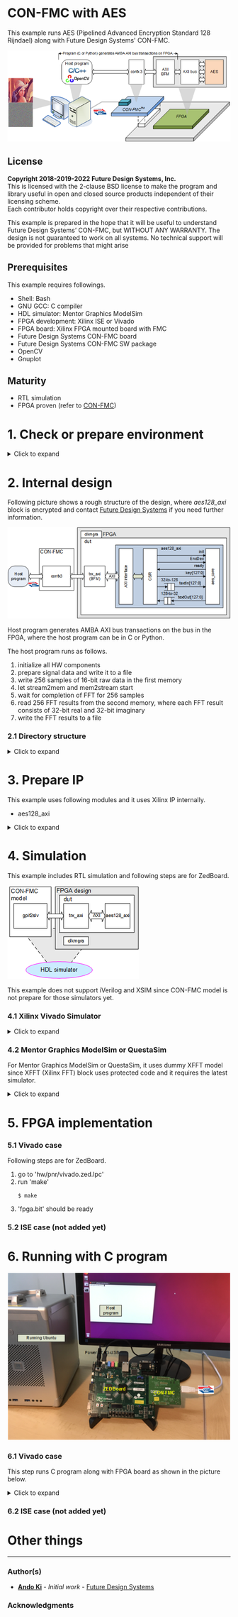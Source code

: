# CON-FMC with AES
This example runs AES (Pipelined Advanced Encryption Standard 128 Rijndael) along with Future Design Systems' CON-FMC.

![Overall structure](./doc/images/con-fmc-aes.png "Overall structure")

## License
**Copyright 2018-2019-2022 Future Design Systems, Inc.**<br>
This is licensed with the 2-clause BSD license to make the program and library useful in open and closed source products independent of their licensing scheme.<br>
Each contributor holds copyright over their respective contributions.

This example is prepared in the hope that it will be useful to understand Future Design Systems’ CON-FMC, but WITHOUT ANY WARRANTY. The design is not guaranteed to work on all systems. No technical support will be provided for problems that might arise


## Prerequisites
This example requires followings.
* Shell: Bash
* GNU GCC: C compiler
* HDL simulator: Mentor Graphics ModelSim
* FPGA development: Xilinx ISE or Vivado
* FPGA board: Xilinx FPGA mounted board with FMC
* Future Design Systems CON-FMC board
* Future Design Systems CON-FMC SW package
* OpenCV
* Gnuplot

## Maturity
* RTL simulation
* FPGA proven (refer to [CON-FMC](#con_fmc))

# 1. <a name="environment"></a>Check or prepare environment

<details><summary>Click to expand</summary>

### 1.1 CON-FMC
This example requires CON-FMC software package.
If CON-FMC SW pkg is installed on */opt/confmc/2019.05*,
then source following script. (The directory should reflect actual one.)

    $ source /opt/confmc/2019.05/setting.sh

### 1.2 Xilinx
This example requires Xilinx development package; ISE or Vivado depending on FPGA type.

If **Xilinx ISE** package is installed on */opt/Xilinx/14.7*,
then source following script.

    $ source /opt/Xilinx/14.7/ISE_DS/settings64.sh

If **Xilinx Vivado** package is installed on */opt/Xilinx/Vivado/2018.3*,
then source following script, where *2018.3* should reflect the version of yours.

    $ source /opt/Xilinx/Vivado/2018.3/settings64.sh

### 1.3 HDL simulator
This example uses one of following HDL simulators to run simulation.
* Mentor Graphics ModelSim or QuestaSim
* Xilinx Vivado Simulator (xsim)
* Icarus Verilog

### 1.4 LibUsb
The CON-FMC pkg uses **LibUSB** package and it can be checked as follows.

    $ ldconfig -p | grep libusb

If it is not installed, install it as follows.

    $ sudo apt-get install libusb-1.0.0-dev

</details>

# 2. Internal design
Following picture shows a rough structure of the design, where *aes128_axi* block
is encrypted and contact  [Future Design Systems](mailto:contact@future-ds.com) if you need further information.

![Internal structure](./doc/images/con-fmc-aes-block.png "Internal structure")

Host program generates AMBA AXI bus transactions on the bus in the FPGA, where
the host program can be in C or Python.

The host program runs as follows.

  1. initialize all HW components
  2. prepare signal data and write it to a file
  3. write 256 samples of 16-bit raw data in the first memory
  4. let stream2mem and mem2stream start
  5. wait for completion of FFT for 256 samples
  6. read 256 FFT results from the second memory, where each FFT result consists of 32-bit real and 32-bit imaginary
  7. write the FFT results to a file

### 2.1 Directory structure


<details><summary>Click to expand</summary>

```
To be added.
```
</details>

# 3. Prepare IP
This example uses following modules and it uses Xilinx IP internally.

  * aes128_axi

<details><summary>Click to expand</summary>

This step requires Xilinx package and you should reflect the correct version if the version is not *2018.3*.

This step uses Avnet ZedBoard and you should reflect the correct one if the board is not the same.
The ZedBoard has Zynq7000 series FPGA and 'z7' indicates FPGA type Zynq7000.

### 3.1 aes128_axi
It is an implementaion of **Pipelined Advanced Encryption Standard 128 Rijndael**
with AMBA AXI interface.

#### 3.1.1 Dual-port BRAM

  1. go to 'iplib/aes128_axi/mem_dual_port' directory<br />
     ```
     $ cd iplib/aes128_axi/mem_dual_port
     ```
  2. further down to sub-directory implying FPGA type on board<br />
     ```
     $ cd z7
     ```
  3. further down to sub-directory for version fo Xilinx package<br />
     ```
     $ cd vivado.2018.3
     ```
  4. run 'make'<br />
     ```
     $ make
     ```
The 'make' takes time and prepares Xilinx dual-port BRAM.

#### 3.1.2 Synchronous FIFO

  1. go to 'iplib/aes128_axi/fifo_sync' directory<br />
     ```
     $ cd iplib/aes128_axi/fifo_sync
     ```
  2. further down to sub-directory implying FPGA type on board<br />
     ```
     $ cd z7
     ```
  3. further down to sub-directory for version fo Xilinx package<br />
     ```
     $ cd vivado.2018.3
     ```
  4. run 'make'<br />
     ```
     $ make
     ```
The 'make' takes time and prepares Xilinx synchronous FIFO.

</details>

# 4. Simulation
This example includes RTL simulation and following steps are for ZedBoard.

![Simulation](./doc/images/con-fmc-aes-sim.png "Simulation")

This example does not support iVerilog and XSIM since CON-FMC model is not
prepare for those simulators yet.

### 4.1 Xilinx Vivado Simulator

<details><summary>Click to expand</summary>

  1. go to 'hw/sim/xsim'
  2. 'BOARD_ZED' macro should be defined in 'sim_define.v' file.
  3. run 'make'<br />
     ```
     $ make
     ```
     For more details, have a look at 'Makefile'.
  4. check simulation result by viewing 'wave.vcd'
     ```
     $ gtkwave wave.vcd
     ```
     This step requires VCD viewer, for example GTKwave.

You can add or modify testing scenario by updating 'gpif2slv.v' in 'hw/beh/verilog' directory.
You can add or modify input signals by updating 'adc_tasks.v' in 'hw/beh/verilog' directory.
</details>

### 4.2 Mentor Graphics ModelSim or QuestaSim
For Mentor Graphics ModelSim or QuestaSim, it uses dummy XFFT model since
XFFT (Xilinx FFT) block uses protected code and it requires the latest simulator.

<details><summary>Click to expand</summary>

  1. go to 'hw/sim/modelsim.vivado
  2. 'BOARD_ZED' macro should be defined in 'sim_define.v' file.
  3. run 'make'<br />
     ```
     $ make
     ```
     For more details, have a look at 'Makefile'.
  4. check simulation result by viewing 'wave.vcd'
     ```
     $ gtkwave wave.vcd
     ```
     This step requires VCD viewer, for example GTKwave.

You can add or modify testing scenario by updating 'gpif2slv.v' in 'hw/beh/verilog' directory.
You can add or modify input signals by updating 'adc_tasks.v' in 'hw/beh/verilog' directory.
</details>

# 5. FPGA implementation

### 5.1 Vivado case
Following steps are for ZedBoard.

  1. go to 'hw/pnr/vivado.zed.lpc'
  2. run 'make'<br />
     ```
     $ make
     ```
  3. 'fpga.bit' should be ready

### 5.2 ISE case (not added yet)

# 6. Running with C program

![Setup](./doc/images/con-fmc-aes-setup-zedboard.png "Setup ZedBoard")

### 6.1 Vivado case
This step runs C program along with FPGA board as shown in the picture below.

<details><summary>Click to expand</summary>

  1. make sure all connections are ready
     * board power turned off
     * connect USB-to-JTAG to the host computer
     * connect CON-FMC to the host computer
     * board power turned on
     * check CON-FMC is detected as follows
       ```
       $ lsusb
       ```
       This command should display something like below, where '04b4:00f3' is important,
       which indicates CON-FMC.
       ```
       ...
       Bus 005 Device 087: ID 04b4:00f3 Cypress Semiconductor Corp.
       ...
       ```
  2. program FPGA<a name="program-vivado"></a>
     This step requires Xilinx Vivado package. Refer to [environment](#environment).
     1. go to 'hw/pnr/vivado.zed.lpc/download'
     2. run 'make'
        ```
        $ make
        ```
        You can use Xilinx Vivado HW manager if you like.
     3. make sure that the configuration down LED lit.
  3. compile C program
     1. got to 'sw.native/test_img_bmp'
     2. run 'make'
        ```
        $ make
        ```
     3. make sure that 'test' program is ready without any errors.
  4. run the program
     This step requires CON-FMC SW pkg. Refer to [environment](#environment).
     1. run 'test' with '-h' option to see options
        ```
        $ ./test -h
        [Usage] ./test [options]
             -c   cid    card id: 0
             -i   img    image file
             -b   num    burst length: 256
             -m   mod    0=SW, 3=HW, 1=HW-SW, 2=SW-HW: 0
             -r          compare result
             -v   num    verbose level (default: 0)
             -h          print help message
        ```
     2. run 'test'
        ```
        $ make run
        ./test -c 0 -i images/lena_512x512.bmp -m 0
        ```

</details>

### 6.2 ISE case (not added yet)

# Other things

---
### Author(s)
* **[Ando Ki](mailto:contact@future-ds.com)** - *Initial work* - <a href="http://www.future-ds.com" target="_blank">Future Design Systems</a>

### Acknowledgments


